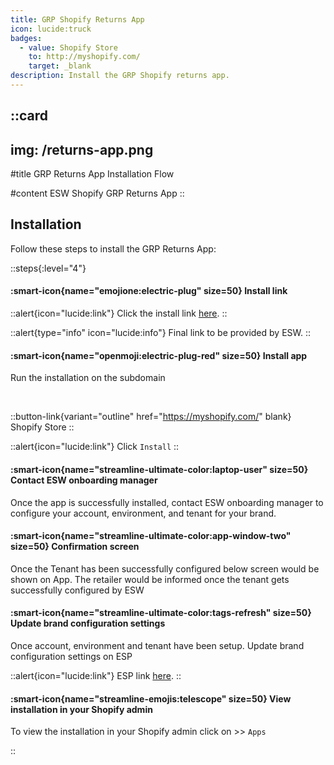 ```yaml
---
title: GRP Shopify Returns App
icon: lucide:truck
badges:
  - value: Shopify Store
    to: http://myshopify.com/
    target: _blank
description: Install the GRP Shopify returns app.
---
```


::card
---
img: /returns-app.png
---
#title
GRP Returns App Installation Flow

#content
ESW Shopify GRP Returns App
::


## Installation

Follow these steps to install the GRP Returns App:

::steps{:level="4"}
#### :smart-icon{name="emojione:electric-plug" size=50} Install link

::alert{icon="lucide:link"}
Click the install link <a href="https://apps.shopify.com/esw-card-payments" target="_blank" rel="noopener noreferrer">here</a>.
::

::alert{type="info" icon="lucide:info"}
  Final link to be provided by ESW.
::


#### :smart-icon{name="openmoji:electric-plug-red" size=50} Install app

Run the installation on the subdomain 

<br>

::button-link{variant="outline" href="https://myshopify.com/" blank}
Shopify Store
::            

::alert{icon="lucide:link"}
Click `Install`
::

#### :smart-icon{name="streamline-ultimate-color:laptop-user" size=50} Contact ESW onboarding manager

Once the app is successfully installed, contact ESW onboarding manager to 
configure your account, environment, and tenant for your brand. 

#### :smart-icon{name="streamline-ultimate-color:app-window-two" size=50} Confirmation screen

Once the Tenant has been successfully configured below screen would be 
shown on App. The retailer would be informed once the tenant gets successfully 
configured by ESW

#### :smart-icon{name="streamline-ultimate-color:tags-refresh" size=50} Update brand configuration settings

Once account, environment and tenant have been setup. Update brand configuration 
settings on ESP

::alert{icon="lucide:link"}
ESP link <a href="https://esp.eshopworld.com/partnership/partnerships" target="_blank" rel="noopener noreferrer">here</a>.
::

#### :smart-icon{name="streamline-emojis:telescope" size=50} View installation in your Shopify admin

To view the installation in your Shopify admin click on >> `Apps`




::
